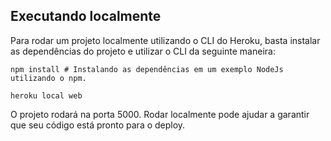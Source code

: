 ## Executando localmente

Para rodar um projeto localmente utilizando o CLI do Heroku, basta instalar as dependências do projeto e utilizar o CLI da seguinte maneira:

```
npm install # Instalando as dependências em um exemplo NodeJs utilizando o npm.

heroku local web
```

O projeto rodará na porta 5000. Rodar localmente pode ajudar a garantir que seu código está pronto para o deploy.